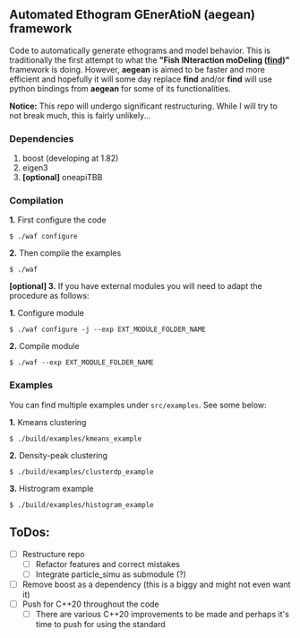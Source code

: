 ## Automated Ethogram GEnerAtioN (aegean) framework

Code to automatically generate ethograms and model behavior. This is traditionally the first attempt to what the **"Fish INteraction moDeling ([find](https://github.com/epfl-mobots/find))"** framework is doing. However, **aegean** is aimed to be faster and more efficient and hopefully it will some day replace **find** and/or **find** will use python bindings from **aegean** for some of its functionalities. 

**Notice:** This repo will undergo significant restructuring. While I will try to not break much, this is fairly unlikely...

### Dependencies 

1. boost (developing at 1.82)
2. eigen3
3. **[optional]** oneapiTBB

### Compilation 

**1.** First configure the code

```console
$ ./waf configure 
```

**2.** Then compile the examples
```console
$ ./waf 
```

**[optional] 3.** If you have external modules you will need to adapt the procedure as follows:

**1.** Configure module

```console
$ ./waf configure -j --exp EXT_MODULE_FOLDER_NAME
```

**2.** Compile module

```console
$ ./waf --exp EXT_MODULE_FOLDER_NAME
```

### Examples

You can find multiple examples under ``src/examples``. See some below:

**1.** Kmeans clustering

```console
$ ./build/examples/kmeans_example
```

**2.** Density-peak clustering

```console
$ ./build/examples/clusterdp_example
```

**3.** Histrogram example

```console
$ ./build/examples/histogram_example
```

## ToDos:
- [ ] Restructure repo
  - [ ] Refactor features and correct mistakes
  - [ ] Integrate particle_simu as submodule (?)
- [ ] Remove boost as a dependency (this is a biggy and might not even want it)
- [ ] Push for C++20 throughout the code
  - [ ] There are various C++20 improvements to be made and perhaps it's time to push for using the standard 
